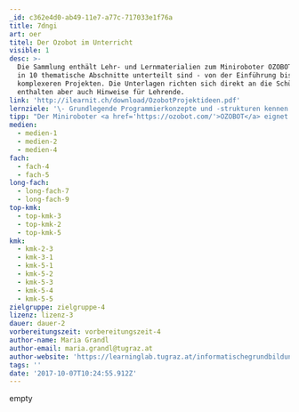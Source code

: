 ```yaml
---
_id: c362e4d0-ab49-11e7-a77c-717033e1f76a
title: 7dngi
art: oer
titel: Der Ozobot im Unterricht
visible: 1
desc: >-
  Die Sammlung enthält Lehr- und Lernmaterialien zum Miniroboter OZOBOT, welche
  in 10 thematische Abschnitte unterteilt sind - von der Einführung bis hin zu
  komplexeren Projekten. Die Unterlagen richten sich direkt an die SchülerInnen,
  enthalten aber auch Hinweise für Lehrende.
link: 'http://ilearnit.ch/download/OzobotProjektideen.pdf'
lernziele: '\- Grundlegende Programmierkonzepte und -strukturen kennen lernen<br>- Kreative Nutzung von Programmiersprachen<br>- Probleme abstrahieren und Lösungsschritte formulieren<br>- Einfache mathematische Probleme im Zusammenhang mit Zufall, Wahrscheinlichkeit, Zeit und Geschwindigkeit lösen'
tipp: "Der Miniroboter <a href='https://ozobot.com/'>OZOBOT</a> eignet sich nicht nur für den Einsatz im Informatikunterricht. Die vorliegenden Projektideen adressieren auch die Bereiche Medien, Natur, Technik und Mathematik. Ebenso ist der Einsatz im Sprachunterricht möglich. Neben vielseitigen Einsatzmöglichkeiten zeichnet sich der OZOBOT durch seine sehr einfache Handhabung aus.<br>Die Programmierung kann entweder mit definierten Farbcodes oder über den Editor/die Webanwendung <a href='https://ozoblockly.com/'>OZOBLOCKLY</a> erfolgen. Die Übertragung eines Programmes auf den OZOBOT erfolgt dabei kabellos. Beide Varianten werden im Dokument behandelt.<br>Im Moment sind 2 Versionen des Roboters verfügbar. Der OZOBOT BIT kostet zwischen 50-60€ und wird für den Einsatz in der Sekundarstufe 1 empfohlen. Stellen Sie den SchülerInnen die Unterlagen in digitaler oder ausgedruckter Form zur Verfügung. Achten Sie darauf, dass die Materialien, welche unter dem Punkt \"Was brauchst du?\" angeführt sind, zur Verfügung stehen. Alle 10 Lerneinheiten gliedern sich in die Abschnitte \"Worum geht es?\", \"Was brauchst du?\", \"Was lernst du?\" und \"Wie funktioniert es?\"."
medien:
  - medien-1
  - medien-2
  - medien-4
fach:
  - fach-4
  - fach-5
long-fach:
  - long-fach-7
  - long-fach-9
top-kmk:
  - top-kmk-3
  - top-kmk-2
  - top-kmk-5
kmk:
  - kmk-2-3
  - kmk-3-1
  - kmk-5-1
  - kmk-5-2
  - kmk-5-3
  - kmk-5-4
  - kmk-5-5
zielgruppe: zielgruppe-4
lizenz: lizenz-3
dauer: dauer-2
vorbereitungszeit: vorbereitungszeit-4
author-name: Maria Grandl
author-email: maria.grandl@tugraz.at
author-website: 'https://learninglab.tugraz.at/informatischegrundbildung/'
tags: ''
date: '2017-10-07T10:24:55.912Z'
---
```

empty
